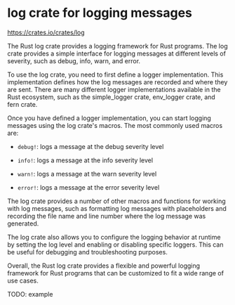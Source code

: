 # log crate for logging messages

<https://crates.io/crates/log>

The Rust log crate provides a logging framework for Rust programs. The log crate provides a simple interface for logging messages at different levels of severity, such as debug, info, warn, and error.

To use the log crate, you need to first define a logger implementation. This implementation defines how the log messages are recorded and where they are sent. There are many different logger implementations available in the Rust ecosystem, such as the simple_logger crate, env_logger crate, and fern crate.

Once you have defined a logger implementation, you can start logging messages using the log crate's macros. The most commonly used macros are:

* `debug!`: logs a message at the debug severity level

* `info!`: logs a message at the info severity level

* `warn!`: logs a message at the warn severity level

* `error!`: logs a message at the error severity level

The log crate provides a number of other macros and functions for working with log messages, such as formatting log messages with placeholders and recording the file name and line number where the log message was generated.

The log crate also allows you to configure the logging behavior at runtime by setting the log level and enabling or disabling specific loggers. This can be useful for debugging and troubleshooting purposes.

Overall, the Rust log crate provides a flexible and powerful logging framework for Rust programs that can be customized to fit a wide range of use cases.

TODO: example
